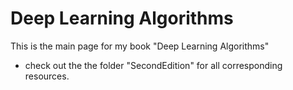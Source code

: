 # Deep Learning Algorithms

This is the main page for my book "Deep Learning Algorithms"

* check out the the folder "SecondEdition" for all corresponding resources. 
